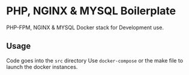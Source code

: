 # PHP, NGINX & MYSQL Boilerplate

PHP-FPM, NGINX & MYSQL Docker stack for Development use.

## Usage

Code goes into the ```src``` directory
Use ```docker-compose``` or the make file to launch the docker instances.